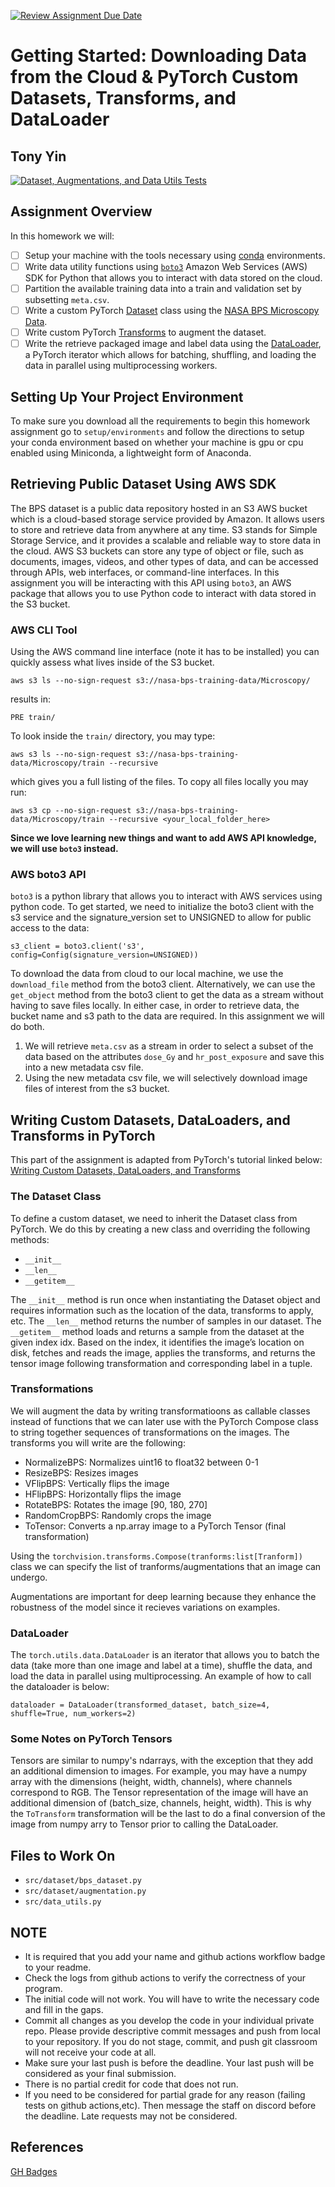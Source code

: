 [![Review Assignment Due Date](https://classroom.github.com/assets/deadline-readme-button-24ddc0f5d75046c5622901739e7c5dd533143b0c8e959d652212380cedb1ea36.svg)](https://classroom.github.com/a/lzU1yAcG)
# Getting Started: Downloading Data from the Cloud & PyTorch Custom Datasets, Transforms, and DataLoader
## Tony Yin


[![Dataset, Augmentations, and Data Utils Tests](https://github.com/UC-Irvine-CS175/download-dataset-augmentations-dataloader-Boracle-02/actions/workflows/hw_dataset.yml/badge.svg)](https://github.com/UC-Irvine-CS175/download-dataset-augmentations-dataloader-Boracle-02/actions/workflows/hw_dataset.yml)

## Assignment Overview
In this homework we will:
- [ ] Setup your machine with the tools necessary using [conda](https://docs.conda.io/projects/conda/en/latest/user-guide/concepts/environments.html) environments.
- [ ] Write data utility functions using [`boto3`](https://boto3.amazonaws.com/v1/documentation/api/latest/guide/quickstart.html) Amazon Web Services (AWS) SDK for Python that allows you to interact with data stored on the cloud.
- [ ] Partition the available training data into a train and validation set by subsetting `meta.csv`.
- [ ] Write a custom PyTorch [Dataset](https://pytorch.org/docs/stable/data.html?highlight=dataset#torch.utils.data.Dataset) class using the [NASA BPS Microscopy Data](https://registry.opendata.aws/bps_microscopy/).
- [ ] Write custom PyTorch [Transforms](https://pytorch.org/tutorials/beginner/data_loading_tutorial.html#iterating-through-the-dataset) to augment the dataset.
- [ ] Write the retrieve packaged image and label data using the [DataLoader](https://pytorch.org/docs/stable/data.html?highlight=dataloader#torch.utils.data.DataLoader), a PyTorch iterator which allows for batching, shuffling, and loading the data in parallel using multiprocessing workers.
## Setting Up Your Project Environment
To make sure you download all the requirements to begin this homework assignment go to `setup/environments` and follow the directions to setup your conda environment based on whether your machine is gpu or cpu enabled using Miniconda, a lightweight form of Anaconda.

## Retrieving Public Dataset Using AWS SDK

The BPS dataset is a public data repository hosted in an S3 AWS bucket which is a cloud-based storage service provided by Amazon. It allows users to store and retrieve data from anywhere at any time. S3 stands for Simple Storage Service, and it provides a scalable and reliable way to store data in the cloud. AWS S3 buckets can store any type of object or file, such as documents, images, videos, and other types of data, and can be accessed through APIs, web interfaces, or command-line interfaces. In this assignment you will be interacting with this API using `boto3`, an AWS package that allows you to use Python code to interact with data stored in the S3 bucket.

### AWS CLI Tool
Using the AWS command line interface (note it has to be installed) you can quickly assess what lives inside of the S3 bucket.

`aws s3 ls --no-sign-request s3://nasa-bps-training-data/Microscopy/`

results in:

`PRE train/`

To look inside the `train/` directory, you may type:

`aws s3 ls --no-sign-request s3://nasa-bps-training-data/Microscopy/train --recursive`

which gives you a full listing of the files. To copy all files locally you may run:

`aws s3 cp --no-sign-request s3://nasa-bps-training-data/Microscopy/train --recursive <your_local_folder_here>`

**Since we love learning new things and want to add AWS API knowledge, we will use `boto3` instead.**

### AWS boto3 API
`boto3` is a python library that allows you to interact with AWS services using python code. To get started, we need to initialize the boto3 client with the s3 service and the signature_version set to UNSIGNED to allow for public access to the data:

`s3_client = boto3.client('s3', config=Config(signature_version=UNSIGNED))`

To download the data from cloud to our local machine, we use the `download_file` method from the boto3 client. Alternatively, we can use the `get_object` method from the boto3 client to get the data as a stream without having to save files locally. In either case, in order to retrieve data, the bucket name and s3 path to the data are required. In this assignment we will do both. 

1. We will retrieve `meta.csv` as a stream in order to select a subset of the data based on the attributes `dose_Gy` and `hr_post_exposure` and save this into a new metadata csv file.
2. Using the new metadata csv file, we will selectively download image files of interest from the s3 bucket.

## Writing Custom Datasets, DataLoaders, and Transforms in PyTorch
This part of the assignment is adapted from PyTorch's tutorial linked below:
[Writing Custom Datasets, DataLoaders, and Transforms](https://pytorch.org/tutorials/beginner/data_loading_tutorial.html)

### The Dataset Class
To define a custom dataset, we need to inherit the Dataset class from PyTorch. We do this by creating a new class and overriding the following methods:
- `__init__`
- `__len__`
- `__getitem__`

The `__init__` method is run once when instantiating the Dataset object and requires information such as the location of the data, transforms to apply, etc. The `__len__` method returns the number of samples in our dataset. The `__getitem__` method loads and returns a sample from the dataset at the given index idx. Based on the index, it identifies the image’s location on disk, fetches and reads the image, applies the transforms, and returns the tensor image following transformation and corresponding label in a tuple.

### Transformations
We will augment the data by writing transformatioons as callable classes instead of functions that we can later use with the PyTorch Compose class to string together sequences of transformations on the images. The transforms you will write are the following:
- NormalizeBPS: Normalizes uint16 to float32 between 0-1
- ResizeBPS: Resizes images
- VFlipBPS: Vertically flips the image
- HFlipBPS: Horizontally flips the image
- RotateBPS: Rotates the image [90, 180, 270]
- RandomCropBPS: Randomly crops the image
- ToTensor: Converts a np.array image to a PyTorch Tensor (final transformation)

Using the `torchvision.transforms.Compose(tranforms:list[Tranform])` class we can specify the list of tranforms/augmentations that an image can undergo. 

Augmentations are important for deep learning because they enhance the robustness of the model since it recieves variations on examples.
### DataLoader
The `torch.utils.data.DataLoader` is an iterator that allows you to batch the data (take more than one image and label at a time), shuffle the data, and load the data in parallel using multiprocessing. An example of how to call the dataloader is below:  

`dataloader = DataLoader(transformed_dataset, batch_size=4,
                        shuffle=True, num_workers=2)`

### Some Notes on PyTorch Tensors
Tensors are similar to numpy's ndarrays, with the exception that they add an additional dimension to images. For example, you may have a numpy array with the dimensions (height, width, channels), where channels correspond to RGB. The Tensor representation of the image will have an additional dimension of (batch_size, channels, height, width). This is why the `ToTransform` transformation will be the last to do a final conversion of the image from numpy arry to Tensor prior to calling the DataLoader.
## Files to Work On
- `src/dataset/bps_dataset.py`
- `src/dataset/augmentation.py`
- `src/data_utils.py`

## NOTE
- It is required that you add your name and github actions workflow badge to your readme.
- Check the logs from github actions to verify the correctness of your program.
- The initial code will not work. You will have to write the necessary code and fill in the gaps.
- Commit all changes as you develop the code in your individual private repo. Please provide descriptive commit messages and push from local to your repository. If you do not stage, commit, and push git classroom will not receive your code at all.
- Make sure your last push is before the deadline. Your last push will be considered as your final submission.
- There is no partial credit for code that does not run.
- If you need to be considered for partial grade for any reason (failing tests on github actions,etc). Then message the staff on discord before the deadline. Late requests may not be considered.

## References
[GH Badges](https://docs.github.com/en/actions/monitoring-and-troubleshooting-workflows/adding-a-workflow-status-badge)
